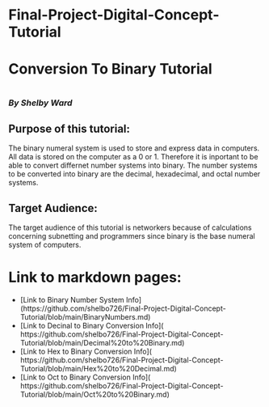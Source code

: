 # Final-Project-Digital-Concept-Tutorial
<h1> Conversion To Binary Tutorial <h1>
<h3><em>By Shelby Ward</em><h3>
<h2>Purpose of this tutorial:</h2>	
<p> The binary numeral system is used to store and express data in computers. All data is stored on the computer as a 0 or 1. Therefore it is inportant to be able to convert differnet number systems into binary. The number systems to be converted into binary are the decimal, hexadecimal, and octal number systems. </p>
<h2><strong>Target Audience:</strong></h2>
<p>The target audience of this tutorial is networkers because of calculations concerning subnetting and programmers since binary is the base numeral system of computers.</p>
<h1>Link to markdown pages:</h1>
 <ul>
  <li>[Link to Binary Number System Info](https://github.com/shelbo726/Final-Project-Digital-Concept-Tutorial/blob/main/BinaryNumbers.md)</li>
  <li>[Link to Decinal to Binary Conversion Info](  https://github.com/shelbo726/Final-Project-Digital-Concept-Tutorial/blob/main/Decimal%20to%20Binary.md)</li>
  <li>[Link to Hex to Binary Conversion Info](  https://github.com/shelbo726/Final-Project-Digital-Concept-Tutorial/blob/main/Hex%20to%20Decimal.md)</li>
  <li>[Link to Oct to Binary Conversion Info](  https://github.com/shelbo726/Final-Project-Digital-Concept-Tutorial/blob/main/Oct%20to%20Binary.md)</li>
 </ul>
